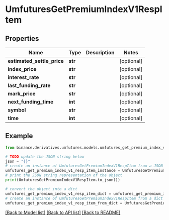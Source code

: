 # UmfuturesGetPremiumIndexV1RespItem


## Properties

Name | Type | Description | Notes
------------ | ------------- | ------------- | -------------
**estimated_settle_price** | **str** |  | [optional] 
**index_price** | **str** |  | [optional] 
**interest_rate** | **str** |  | [optional] 
**last_funding_rate** | **str** |  | [optional] 
**mark_price** | **str** |  | [optional] 
**next_funding_time** | **int** |  | [optional] 
**symbol** | **str** |  | [optional] 
**time** | **int** |  | [optional] 

## Example

```python
from binance.derivatives.umfutures.models.umfutures_get_premium_index_v1_resp_item import UmfuturesGetPremiumIndexV1RespItem

# TODO update the JSON string below
json = "{}"
# create an instance of UmfuturesGetPremiumIndexV1RespItem from a JSON string
umfutures_get_premium_index_v1_resp_item_instance = UmfuturesGetPremiumIndexV1RespItem.from_json(json)
# print the JSON string representation of the object
print(UmfuturesGetPremiumIndexV1RespItem.to_json())

# convert the object into a dict
umfutures_get_premium_index_v1_resp_item_dict = umfutures_get_premium_index_v1_resp_item_instance.to_dict()
# create an instance of UmfuturesGetPremiumIndexV1RespItem from a dict
umfutures_get_premium_index_v1_resp_item_from_dict = UmfuturesGetPremiumIndexV1RespItem.from_dict(umfutures_get_premium_index_v1_resp_item_dict)
```
[[Back to Model list]](../README.md#documentation-for-models) [[Back to API list]](../README.md#documentation-for-api-endpoints) [[Back to README]](../README.md)



